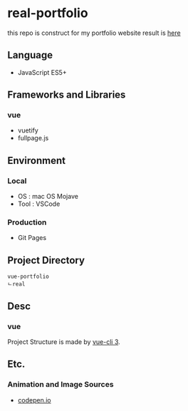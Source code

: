 # real-portfolio
this repo is construct for my portfolio website
result is [here](https://mrkwon.github.io)

## Language
- JavaScript ES5+

## Frameworks and Libraries

### vue
- vuetify
- fullpage.js

## Environment

### Local
- OS : mac OS Mojave
- Tool : VSCode

### Production
- Git Pages

## Project Directory
```
vue-portfolio
ㄴreal
```

## Desc
### vue
Project Structure is made by [vue-cli 3](https://cli.vuejs.org/guide/).

## Etc.
### Animation and Image Sources
- [codepen.io](https://codepen.io/)
